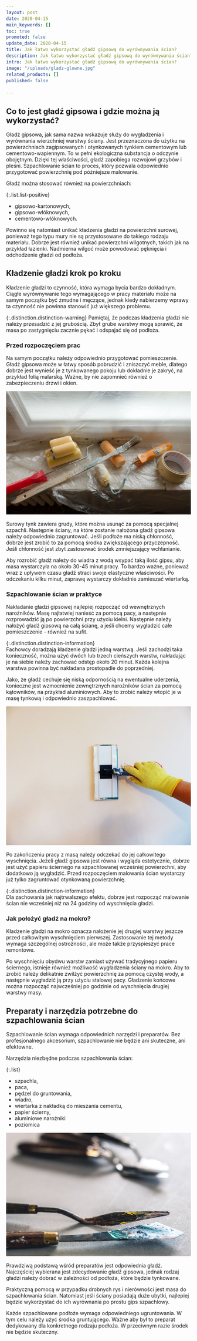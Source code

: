 ```yaml
---
layout: post
date: 2020-04-15
main_keywords: []
toc: true
promoted: false
update_date: 2020-04-15
title: Jak łatwo wykorzystać gładź gipsową do wyrównywania ścian?
description: Jak łatwo wykorzystać gładź gipsową do wyrównywania ścian?
intro: Jak łatwo wykorzystać gładź gipsową do wyrównywania ścian?
image: "/uploads/gladz-glowne.jpg"
related_products: []
published: false

---
```

## Co to jest gładź gipsowa i gdzie można ją wykorzystać?

Gładź gipsowa, jak sama nazwa wskazuje służy do wygładzenia i wyrównania wierzchniej warstwy ściany. Jest przeznaczona do użytku na powierzchniach zagipsowanych i otynkowanych tynkiem cementowym lub cementowo-wapiennym.  To w pełni ekologiczna substancja o odczynie obojętnym. Dzięki tej właściwości, gładź zapobiega rozwojowi grzybów i pleśni. Szpachlowanie ścian to proces, który pozwala odpowiednio przygotować powierzchnię pod późniejsze malowanie.

Gładź można stosować również na powierzchniach:

{:.list.list-positive}
* gipsowo-kartonowych,
* gipsowo-włóknowych,
* cementowo-włóknowych.

Powinno się natomiast unikać kładzenia gładzi na powierzchni surowej, ponieważ tego typu mury nie są przystosowane do takiego rodzaju materiału. Dobrze jest również unikać powierzchni wilgotnych, takich jak na przykład łazienki. Nadmierna wilgoć może powodować pęknięcia i odchodzenie gładzi od podłoża.

## Kładzenie gładzi krok po kroku

Kładzenie gładzi to czynność, która wymaga bycia bardzo dokładnym. Ciągłe wyrównywanie tego wymagającego w pracy materiału może na samym początku być żmudne i męczące, jednak kiedy nabierzemy wprawy ta czynność nie powinna stanowić już większego problemu.

{:.distinction.distinction-warning}
Pamiętaj, że podczas kładzenia gładzi nie należy przesadzić z jej grubością. Zbyt grube warstwy mogą sprawić, że masa po zastygnięciu zacznie pękać i odspajać się od podłoża.

### Przed rozpoczęciem prac

Na samym początku należy odpowiednio przygotować pomieszczenie. Gładź gipsowa może w łatwy sposób pobrudzić i zniszczyć meble, dlatego dobrze jest wynieść je z tynkowanego pokoju lub dokładnie je zakryć, na przykład folią malarską. Ważne, by nie zapomnieć również o zabezpieczeniu drzwi i okien.

![](/uploads/folia-gladz.jpg)

Surowy tynk zawiera grudy, które można usunąć za pomocą specjalnej szpachli. Następnie ściany, na które zostanie nałożona gładź gipsowa należy odpowiednio zagruntować. Jeśli podłoże ma niską chłonność, dobrze jest zrobić to za pomocą środka zwiększającego przyczepność. Jeśli chłonność jest zbyt zastosować środek zmniejszający wchłanianie.

Aby rozrobić gładź należy do wiadra z wodą wsypać taką ilość gipsu, aby masa wystarczyła na około 30-45 minut pracy. To bardzo ważne, ponieważ wraz z upływem czasu gładź straci swoje elastyczne właściwości. Po odczekaniu kilku minut, zaprawę wystarczy dokładnie zamieszać wiertarką.

### Szpachlowanie ścian w praktyce

Nakładanie gładzi gipsowej najlepiej rozpocząć od wewnętrznych narożników. Masę najłatwiej nanieść za pomocą pacy, a następnie rozprowadzić ją po powierzchni przy użyciu kielni. Następnie należy nałożyć gładź gipsową na całą ścianę, a jeśli chcemy wygładzić całe pomieszczenie - również na sufit.

{:.distinction.distinction-information}   
Fachowcy doradzają kładzenie gładzi jedną warstwą. Jeśli zachodzi taka konieczność, można użyć dwóch lub trzech cieńszych warstw, nakładając je na siebie należy zachować odstęp około 20 minut. Każda kolejna warstwa powinna być nakładana prostopadle do poprzedniej.

Jako, że gładź cechuje się niską odpornością na ewentualne uderzenia, konieczne jest wzmocnienie zewnętrznych narożników ścian za pomocą kątowników, na przykład aluminiowych. Aby to zrobić należy wtopić je w masę tynkową i odpowiednio zaszpachlować.

![](/uploads/szpachl-gladz.jpg)

Po zakończeniu pracy z masą należy odczekać do jej całkowitego wyschnięcia. Jeżeli gładź gipsowa jest równa i wygląda estetycznie, dobrze jest użyć papieru ściernego na szpachlowanej wcześniej powierzchni, aby dodatkowo ją wygładzić. Przed rozpoczęciem malowania ścian wystarczy już tylko zagruntować otynkowaną powierzchnię.

{:.distinction.distinction-information}   
Dla zachowania jak najtrwalszego efektu, dobrze jest rozpocząć malowanie ścian nie wcześniej niż na 24 godziny od wyschnięcia gładzi.

### Jak położyć gładź na mokro?

Kładzenie gładzi na mokro oznacza nałożenie jej drugiej warstwy jeszcze przed całkowitym wyschnięciem pierwszej. Zastosowanie tej metody wymaga szczególnej ostrożności, ale może także przyspieszyć prace remontowe.

Po wyschnięciu obydwu warstw zamiast używać tradycyjnego papieru ściernego, istnieje również możliwość wygładzenia ściany na mokro. Aby to zrobić należy delikatnie zwilżyć powierzchnię za pomocą czystej wody, a następnie wygładzić ją przy użyciu stalowej pacy. Gładzenie końcowe można rozpocząć najwcześniej po godzinie od wyschnięcia drugiej warstwy masy.

## Preparaty i narzędzia potrzebne do szpachlowania ścian

Szpachlowanie ścian wymaga odpowiednich narzędzi i preparatów. Bez profesjonalnego akcesorium, szpachlowanie nie będzie ani skuteczne, ani efektowne.

Narzędzia niezbędne podczas szpachlowania ścian:

{:.list}
* szpachla,
* paca,
* pędzel do gruntowania,
* wiadro,
* wiertarka z nakładką do mieszania cementu,
* papier ścierny,
* aluminiowe narożniki
* poziomica

![](/uploads/narzedzia-gladz.jpg)

Prawdziwą podstawą wśród preparatów jest odpowiednia gładź. Najczęściej wybierana jest zdecydowanie gładź gipsowa, jednak rodzaj gładzi należy dobrać w zależności od podłoża, które będzie tynkowane.

Praktyczną pomocą w przypadku drobnych rys i nierówności jest masa do szpachlowania ścian. Natomiast jeśli ściany posiadają duże ubytki, najlepiej będzie wykorzystać do ich wyrównania po prostu gips szpachlowy.

Każde szpachlowane podłoże wymaga odpowiedniego ugruntowania.  W tym celu należy użyć środka gruntującego. Ważne aby był to preparat dedykowany dla konkretnego rodzaju podłoża. W przeciwnym razie środek nie będzie skuteczny.